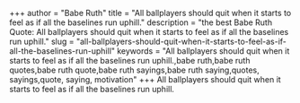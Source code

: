 +++
author = "Babe Ruth"
title = "All ballplayers should quit when it starts to feel as if all the baselines run uphill."
description = "the best Babe Ruth Quote: All ballplayers should quit when it starts to feel as if all the baselines run uphill."
slug = "all-ballplayers-should-quit-when-it-starts-to-feel-as-if-all-the-baselines-run-uphill"
keywords = "All ballplayers should quit when it starts to feel as if all the baselines run uphill.,babe ruth,babe ruth quotes,babe ruth quote,babe ruth sayings,babe ruth saying,quotes, sayings,quote, saying, motivation"
+++
All ballplayers should quit when it starts to feel as if all the baselines run uphill.
